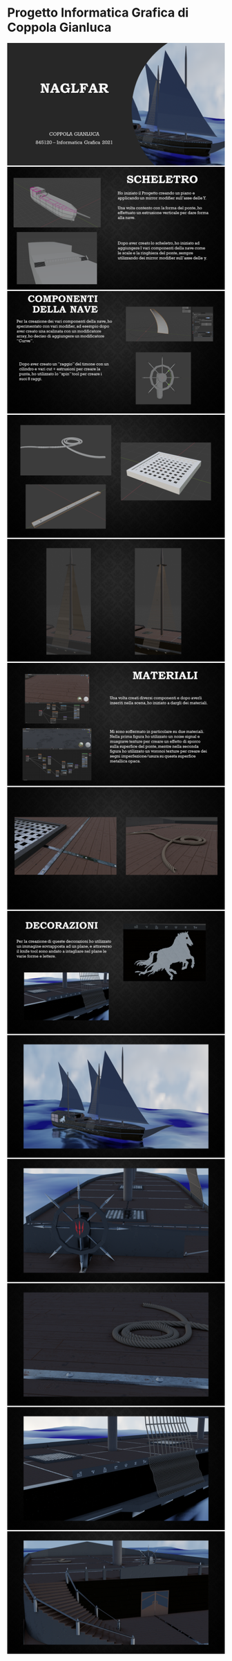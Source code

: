 # Progetto Informatica Grafica di Coppola Gianluca

![Slide 1](https://github.com/Gianluca-Coppola/IG-Naglfar/blob/main/PresentazioneNaglfar%20(Slides)/Slide1.PNG)
![Slide 2](https://github.com/Gianluca-Coppola/IG-Naglfar/blob/main/PresentazioneNaglfar%20(Slides)/Slide2.PNG)
![Slide 3](https://github.com/Gianluca-Coppola/IG-Naglfar/blob/main/PresentazioneNaglfar%20(Slides)/Slide3.PNG)
![Slide 4](https://github.com/Gianluca-Coppola/IG-Naglfar/blob/main/PresentazioneNaglfar%20(Slides)/Slide4.PNG)
![Slide 5](https://github.com/Gianluca-Coppola/IG-Naglfar/blob/main/PresentazioneNaglfar%20(Slides)/Slide5.PNG)
![Slide 6](https://github.com/Gianluca-Coppola/IG-Naglfar/blob/main/PresentazioneNaglfar%20(Slides)/Slide6.PNG)
![Slide 7](https://github.com/Gianluca-Coppola/IG-Naglfar/blob/main/PresentazioneNaglfar%20(Slides)/Slide7.PNG)
![Slide 8](https://github.com/Gianluca-Coppola/IG-Naglfar/blob/main/PresentazioneNaglfar%20(Slides)/Slide8.PNG)
![Slide 9](https://github.com/Gianluca-Coppola/IG-Naglfar/blob/main/PresentazioneNaglfar%20(Slides)/Slide9.PNG)
![Slide 10](https://github.com/Gianluca-Coppola/IG-Naglfar/blob/main/PresentazioneNaglfar%20(Slides)/Slide10.PNG)
![Slide 11](https://github.com/Gianluca-Coppola/IG-Naglfar/blob/main/PresentazioneNaglfar%20(Slides)/Slide11.PNG)
![Slide 12](https://github.com/Gianluca-Coppola/IG-Naglfar/blob/main/PresentazioneNaglfar%20(Slides)/Slide12.PNG)
![Slide 13](https://github.com/Gianluca-Coppola/IG-Naglfar/blob/main/PresentazioneNaglfar%20(Slides)/Slide13.PNG)

